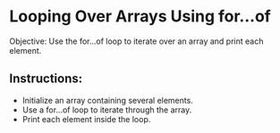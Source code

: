 # Looping Over Arrays Using for...of
Objective: Use the for...of loop to iterate over an array and print each element.

## Instructions:
- Initialize an array containing several elements.
- Use a for...of loop to iterate through the array.
- Print each element inside the loop.
